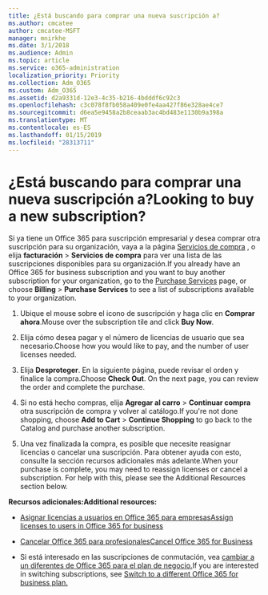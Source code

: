 ```yaml
---
title: ¿Está buscando para comprar una nueva suscripción a?
ms.author: cmcatee
author: cmcatee-MSFT
manager: mnirkhe
ms.date: 3/1/2018
ms.audience: Admin
ms.topic: article
ms.service: o365-administration
localization_priority: Priority
ms.collection: Adm_O365
ms.custom: Adm_O365
ms.assetid: d2a9331d-12e3-4c35-b216-4bdddf6c92c3
ms.openlocfilehash: c3c078f8fb058a409e0fe4aa427f86e328ae4ce7
ms.sourcegitcommit: d6ea5e9458a2b8ceaab3ac4bd483e1130b9a398a
ms.translationtype: MT
ms.contentlocale: es-ES
ms.lasthandoff: 01/15/2019
ms.locfileid: "28313711"
---
```

# <a name="looking-to-buy-a-new-subscription"></a><span data-ttu-id="d400b-102">¿Está buscando para comprar una nueva suscripción a?</span><span class="sxs-lookup"><span data-stu-id="d400b-102">Looking to buy a new subscription?</span></span>

<span data-ttu-id="d400b-103">Si ya tiene un Office 365 para suscripción empresarial y desea comprar otra suscripción para su organización, vaya a la página [Servicios de compra](https://go.microsoft.com/fwlink/p/?linkid=868433) , o elija **facturación** \> **Servicios de compra** para ver una lista de las suscripciones disponibles para su organización.</span><span class="sxs-lookup"><span data-stu-id="d400b-103">If you already have an Office 365 for business subscription and you want to buy another subscription for your organization, go to the [Purchase Services](https://go.microsoft.com/fwlink/p/?linkid=868433) page, or choose **Billing** \> **Purchase Services** to see a list of subscriptions available to your organization.</span></span> 
  
1. <span data-ttu-id="d400b-104">Ubique el mouse sobre el icono de suscripción y haga clic en **Comprar ahora**.</span><span class="sxs-lookup"><span data-stu-id="d400b-104">Mouse over the subscription tile and click **Buy Now**.</span></span>
    
2. <span data-ttu-id="d400b-105">Elija cómo desea pagar y el número de licencias de usuario que sea necesario.</span><span class="sxs-lookup"><span data-stu-id="d400b-105">Choose how you would like to pay, and the number of user licenses needed.</span></span>
    
3. <span data-ttu-id="d400b-106">Elija **Desproteger**. En la siguiente página, puede revisar el orden y finalice la compra.</span><span class="sxs-lookup"><span data-stu-id="d400b-106">Choose **Check Out**. On the next page, you can review the order and complete the purchase.</span></span>
    
4. <span data-ttu-id="d400b-107">Si no está hecho compras, elija **Agregar al carro** \> **Continuar compra** otra suscripción de compra y volver al catálogo.</span><span class="sxs-lookup"><span data-stu-id="d400b-107">If you're not done shopping, choose **Add to Cart** \> **Continue Shopping** to go back to the Catalog and purchase another subscription.</span></span> 
    
5. <span data-ttu-id="d400b-p101">Una vez finalizada la compra, es posible que necesite reasignar licencias o cancelar una suscripción. Para obtener ayuda con esto, consulte la sección recursos adicionales más adelante.</span><span class="sxs-lookup"><span data-stu-id="d400b-p101">When your purchase is complete, you may need to reassign licenses or cancel a subscription. For help with this, please see the Additional Resources section below.</span></span>
    
 <span data-ttu-id="d400b-110">**Recursos adicionales:**</span><span class="sxs-lookup"><span data-stu-id="d400b-110">**Additional resources:**</span></span>
  
- [<span data-ttu-id="d400b-111">Asignar licencias a usuarios en Office 365 para empresas</span><span class="sxs-lookup"><span data-stu-id="d400b-111">Assign licenses to users in Office 365 for business</span></span>](https://support.office.com/article/997596b5-4173-4627-b915-36abac6786dc)
    
- [<span data-ttu-id="d400b-112">Cancelar Office 365 para profesionales</span><span class="sxs-lookup"><span data-stu-id="d400b-112">Cancel Office 365 for Business</span></span>](https://support.office.com/article/b1bc0bef-4608-4601-813a-cdd9f746709a)
    
- <span data-ttu-id="d400b-113">Si está interesado en las suscripciones de conmutación, vea [cambiar a un diferentes de Office 365 para el plan de negocio.](https://support.office.com/article/73318661-8f33-478b-bcc7-fb8d69dbb22a)</span><span class="sxs-lookup"><span data-stu-id="d400b-113">If you are interested in switching subscriptions, see [Switch to a different Office 365 for business plan.](https://support.office.com/article/73318661-8f33-478b-bcc7-fb8d69dbb22a)</span></span>
    

